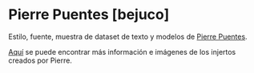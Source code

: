 # Pierre Puentes [bejuco]

Estilo, fuente, muestra de dataset de texto y modelos de [Pierre Puentes](https://bejuco.co/).

[Aquí]() se puede encontrar más información e imágenes de los injertos creados por Pierre.